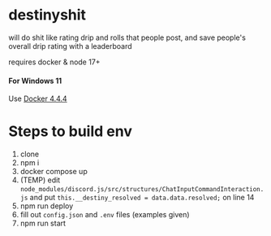 # destinyshit

will do shit like rating drip and rolls that people post, and save people's overall drip rating with a leaderboard

requires docker & node 17+

#### For Windows 11

Use [Docker 4.4.4](https://docs.docker.com/desktop/windows/release-notes/#docker-desktop-444)

# Steps to build env

1. clone
2. npm i
3. docker compose up
4. (TEMP) edit `node_modules/discord.js/src/structures/ChatInputCommandInteraction.js` and put `this.__destiny_resolved = data.data.resolved;` on line 14
5. npm run deploy
6. fill out `config.json` and `.env` files (examples given)
7. npm run start
